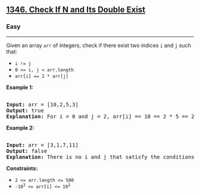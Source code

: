 <h2><a href="https://leetcode.com/problems/check-if-n-and-its-double-exist/">1346. Check If N and Its Double Exist</a></h2>  
<h3>Easy</h3>  
<hr>  
<div>  
<p>Given an array <code>arr</code> of integers, check if there exist two indices <code>i</code> and <code>j</code> such that:</p>  
<ul>  
  <li><code>i != j</code></li>  
  <li><code>0 &lt;= i, j &lt; arr.length</code></li>  
  <li><code>arr[i] == 2 * arr[j]</code></li>  
</ul>  

<p><strong>Example 1:</strong></p>  
<pre>  
<strong>Input:</strong> arr = [10,2,5,3]  
<strong>Output:</strong> true  
<strong>Explanation:</strong> For i = 0 and j = 2, arr[i] == 10 == 2 * 5 == 2 * arr[j]  
</pre>  

<p><strong>Example 2:</strong></p>  
<pre>  
<strong>Input:</strong> arr = [3,1,7,11]  
<strong>Output:</strong> false  
<strong>Explanation:</strong> There is no i and j that satisfy the conditions.  
</pre>  

<p><strong>Constraints:</strong></p>  
<ul>  
  <li><code>2 &lt;= arr.length &lt;= 500</code></li>  
  <li><code>-10<sup>3</sup> &lt;= arr[i] &lt;= 10<sup>3</sup></code></li>  
</ul>  
</div>  